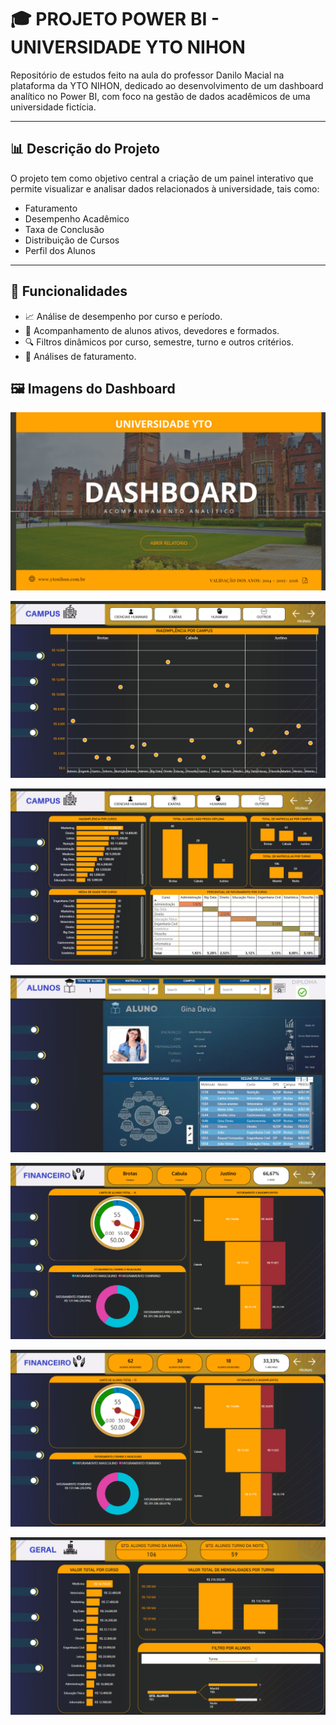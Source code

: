 # 🎓 PROJETO POWER BI - UNIVERSIDADE YTO NIHON

Repositório de estudos feito na aula do professor Danilo Macial na plataforma da YTO NIHON, dedicado ao desenvolvimento de um dashboard analítico no Power BI, com foco na gestão de dados acadêmicos de uma universidade fictícia. 

---

## 📊 Descrição do Projeto

O projeto tem como objetivo central a criação de um painel interativo que permite visualizar e analisar dados relacionados à universidade, tais como:

- Faturamento
- Desempenho Acadêmico
- Taxa de Conclusão
- Distribuição de Cursos
- Perfil dos Alunos

---

## 🚀 Funcionalidades

- 📈 Análise de desempenho por curso e período.
- 🧑‍ Acompanhamento de alunos ativos, devedores e formados.
- 🔍 Filtros dinâmicos por curso, semestre, turno e outros critérios.
- 📅 Análises de faturamento.

## 🖼️ Imagens do Dashboard

![Capa do Projeto](assets/CAPA.png)

![PRIMEIRA TELA](assets/TELA1.png)

![SEGUNDA TELA](assets/TELA2.png)

![TERCEIRA TELA](assets/TELA3.png)

![QUARTA TELA](assets/TELA4.png)

![QUINTA TELA](assets/TELA5.png)

![SEXTA TELA](assets/TELA6.png)
